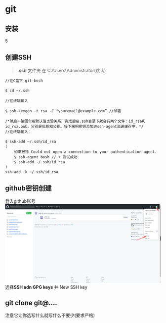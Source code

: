 # git

## 安装
5
## 创建SSH

> **.ssh** 文件夹 在 C:\Users\Administrator(默认)  

```bush
//在C盘下 git-bush

$ cd ~/.ssh

//在终端输入

$ ssh-keygen -t rsa -C "youremail@example.com” //邮箱

/*然后一路回车用默认值也没关系，完成后在.ssh目录下就会有两个文件：id_rsa和id_rsa.pub，分别是私钥和公钥。接下来把密钥添加进ssh-agent高速缓存中，*/
//在终端输入：

$ ssh-add ~/.ssh/id_rsa
(
    如果报错 Could not open a connection to your authentication agent.
    $ ssh-agent bash // + 测试成功
    $ ssh-add ~/.ssh/id_rsa
)
ssh-add -k ~/.ssh/id_rsa
```

## github密钥创建
登入github账号
<img src="./github设置.png">
选择**SSH adn GPG keys**   并 New SSH key


## git clone git@....

注意它让你选写什么就写什么不要少(要求严格)